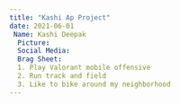 ```yaml
---
title: "Kashi Ap Project"
date: 2021-06-01
 Name: Kashi Deepak
  Picture:
  Social Media:
  Brag Sheet: 
  1. Play Valorant mobile offensive 
  2. Run track and field
  3. Like to bike around my neighborhood
---
```



